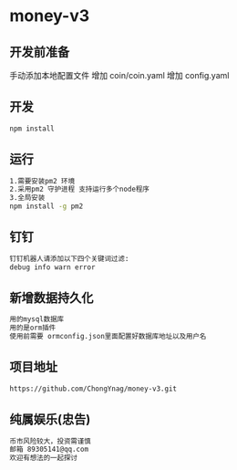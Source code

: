 # money-v3
## 开发前准备
手动添加本地配置文件
增加 coin/coin.yaml 
增加 config.yaml 

## 开发

```bash
npm install
```

## 运行

```bash
1.需要安装pm2 环境
2.采用pm2 守护进程 支持运行多个node程序
3.全局安装
npm install -g pm2
```
## 钉钉
```bash
钉钉机器人请添加以下四个关键词过滤:
debug info warn error
```

## 新增数据持久化
```bash
用的mysql数据库
用的是orm插件
使用前需要 ormconfig.json里面配置好数据库地址以及用户名
```

## 项目地址
```bash
https://github.com/ChongYnag/money-v3.git
```

## 纯属娱乐(忠告)
```bash
币市风险较大，投资需谨慎
邮箱 89305141@qq.com
欢迎有想法的一起探讨
```

